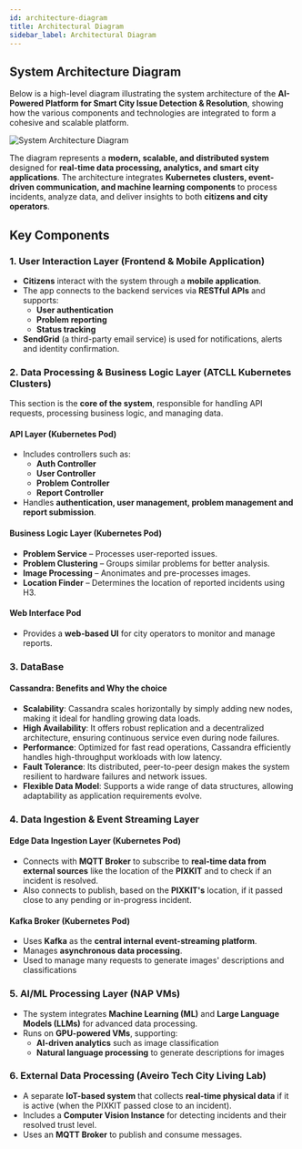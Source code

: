```yaml
---
id: architecture-diagram
title: Architectural Diagram
sidebar_label: Architectural Diagram
---
```


## System Architecture Diagram

Below is a high-level diagram illustrating the system architecture of the **AI-Powered Platform for Smart City Issue Detection & Resolution**, showing how the various components and technologies are integrated to form a cohesive and scalable platform.

![System Architecture Diagram](/img/architecture/architecture.1.0.0.svg)

The diagram represents a **modern, scalable, and distributed system** designed for **real-time data processing, analytics, and smart city applications**. The architecture integrates **Kubernetes clusters, event-driven communication, and machine learning components** to process incidents, analyze data, and deliver insights to both **citizens and city operators**.  

## Key Components  

### 1. User Interaction Layer (Frontend & Mobile Application)  

- **Citizens** interact with the system through a **mobile application**.  
- The app connects to the backend services via **RESTful APIs** and supports:  
  - **User authentication**  
  - **Problem reporting**  
  - **Status tracking**  
- **SendGrid** (a third-party email service) is used for notifications, alerts and identity confirmation.  

### 2. Data Processing & Business Logic Layer (ATCLL Kubernetes Clusters)  

This section is the **core of the system**, responsible for handling API requests, processing business logic, and managing data.  

#### API Layer (Kubernetes Pod)  
- Includes controllers such as:  
  - **Auth Controller**  
  - **User Controller**  
  - **Problem Controller**  
  - **Report Controller**  
- Handles **authentication, user management, problem management and report submission**.  

#### Business Logic Layer (Kubernetes Pod)  
- **Problem Service** – Processes user-reported issues.  
- **Problem Clustering** – Groups similar problems for better analysis.  
- **Image Processing** – Anonimates and pre-processes images.  
- **Location Finder** – Determines the location of reported incidents using H3.  

#### Web Interface Pod  
- Provides a **web-based UI** for city operators to monitor and manage reports. 

### 3. DataBase

#### Cassandra: Benefits and Why the choice

- **Scalability**: Cassandra scales horizontally by simply adding new nodes, making it ideal for handling growing data loads.
- **High Availability**: It offers robust replication and a decentralized architecture, ensuring continuous service even during node failures.
- **Performance**: Optimized for fast read operations, Cassandra efficiently handles high-throughput workloads with low latency.
- **Fault Tolerance**: Its distributed, peer-to-peer design makes the system resilient to hardware failures and network issues.
- **Flexible Data Model**: Supports a wide range of data structures, allowing adaptability as application requirements evolve.

### 4. Data Ingestion & Event Streaming Layer  

#### Edge Data Ingestion Layer (Kubernetes Pod)  
- Connects with **MQTT Broker** to subscribe to **real-time data from external sources** like the location of the **PIXKIT** and to check if an incident is resolved.
- Also connects to publish, based on the **PIXKIT's** location, if it passed close to any pending or in-progress incident.

#### Kafka Broker (Kubernetes Pod)  
- Uses **Kafka** as the **central internal event-streaming platform**.  
- Manages **asynchronous data processing**.  
- Used to manage many requests to generate images' descriptions and classifications 

### 5. AI/ML Processing Layer (NAP VMs)  

- The system integrates **Machine Learning (ML)** and **Large Language Models (LLMs)** for advanced data processing.  
- Runs on **GPU-powered VMs**, supporting:  
  - **AI-driven analytics** such as image classification
  - **Natural language processing** to generate descriptions for images

### 6. External Data Processing (Aveiro Tech City Living Lab)  

- A separate **IoT-based system** that collects **real-time physical data** if it is active (when the PIXKIT passed close to an incident).  
- Includes a **Computer Vision Instance** for detecting incidents and their resolved trust level.  
- Uses an **MQTT Broker** to publish and consume messages.  
